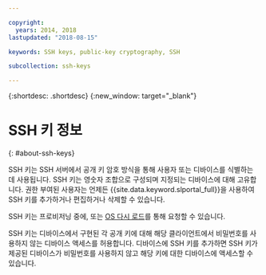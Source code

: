 ```yaml
---

copyright:
  years: 2014, 2018
lastupdated: "2018-08-15"

keywords: SSH keys, public-key cryptography, SSH

subcollection: ssh-keys

---
```


{:shortdesc: .shortdesc}
{:new_window: target="_blank"}

# SSH 키 정보
{: #about-ssh-keys}

SSH 키는 SSH 서버에서 공개 키 암호 방식을 통해 사용자 또는 디바이스를 식별하는 데 사용됩니다. SSH 키는 영숫자 조합으로 구성되며 지정되는 디바이스에 대해 고유합니다. 권한 부여된 사용자는 언제든 {{site.data.keyword.slportal_full}}을 사용하여 SSH 키를 추가하거나 편집하거나 삭제할 수 있습니다.

SSH 키는 프로비저닝 중에, 또는 [OS 다시 로드](/docs/infrastructure/software?topic=software-reloading-the-os)를 통해 요청할 수 있습니다.


SSH 키는 디바이스에서 구현된 각 공개 키에 대해 해당 클라이언트에서 비밀번호를 사용하지 않는 디바이스 액세스를 허용합니다. 디바이스에 SSH 키를 추가하면 SSH 키가 제공된 디바이스가 비밀번호를 사용하지 않고 해당 키에 대한 디바이스에 액세스할 수 있습니다.
